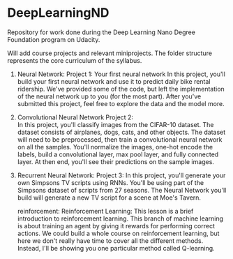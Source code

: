 # DeepLearningND

Repository for work done during the Deep Learning Nano Degree Foundation program on Udacity.

Will add course projects and relevant miniprojects. The folder structure represents the core curriculum of the syllabus. 

1. Neural Network: 
Project 1: Your first neural network
In this project, you'll build your first neural network and use it to predict daily bike rental ridership. We've provided some of the code, but left the implementation of the neural network up to you (for the most part). After you've submitted this project, feel free to explore the data and the model more.

2. Convolutional Neural Network
Project 2:   
In this project, you'll classify images from the CIFAR-10 dataset. The dataset consists of airplanes, dogs, cats, and other objects. The dataset will need to be preprocessed, then train a convolutional neural network on all the samples. You'll normalize the images, one-hot encode the labels, build a convolutional layer, max pool layer, and fully connected layer. At then end, you'll see their predictions on the sample images.

3. Recurrent Neural Network:
Project 3:
In this project, you'll generate your own Simpsons TV scripts using RNNs. You'll be using part of the Simpsons dataset of scripts from 27 seasons. The Neural Network you'll build will generate a new TV script for a scene at Moe's Tavern.

	reinforcement: Reinforcement Learning: This lesson is a brief introduction to reinforcement learning. This branch of machine learning is about training an agent by giving it rewards for performing correct actions. We could build a whole course on reinforcement learning, but here we don't really have time to cover all the different methods. Instead, I'll be showing you one particular method called Q-learning.
